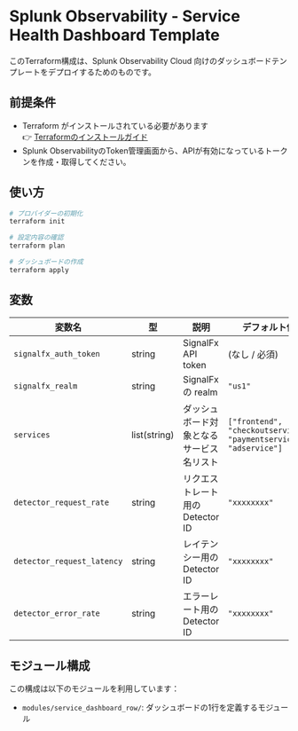 # Splunk Observability - Service Health Dashboard Template

このTerraform構成は、Splunk Observability Cloud 向けのダッシュボードテンプレートをデプロイするためのものです。

## 前提条件

- Terraform がインストールされている必要があります  
  👉 [Terraformのインストールガイド](https://developer.hashicorp.com/terraform/downloads)
- Splunk ObservabilityのToken管理画面から、APIが有効になっているトークンを作成・取得してください。

## 使い方

```bash
# プロバイダーの初期化
terraform init
```

```bash
# 設定内容の確認
terraform plan
```

```bash
# ダッシュボードの作成
terraform apply
```

## 変数

| 変数名                   | 型           | 説明                                     | デフォルト値            |
|------------------------|--------------|------------------------------------------|-------------------------|
| `signalfx_auth_token`  | string       | SignalFx API token                       | (なし / 必須)           |
| `signalfx_realm`       | string       | SignalFx の realm                        | `"us1"`                |
| `services`             | list(string) | ダッシュボード対象となるサービス名リスト | `["frontend", "checkoutservice", "paymentservice", "adservice"]` |
| `detector_request_rate`| string       | リクエストレート用の Detector ID        | `"xxxxxxxx"`           |
| `detector_request_latency` | string   | レイテンシー用の Detector ID            | `"xxxxxxxx"`           |
| `detector_error_rate`  | string       | エラーレート用の Detector ID            | `"xxxxxxxx"`           |

## モジュール構成

この構成は以下のモジュールを利用しています：

- `modules/service_dashboard_row/`: ダッシュボードの1行を定義するモジュール
